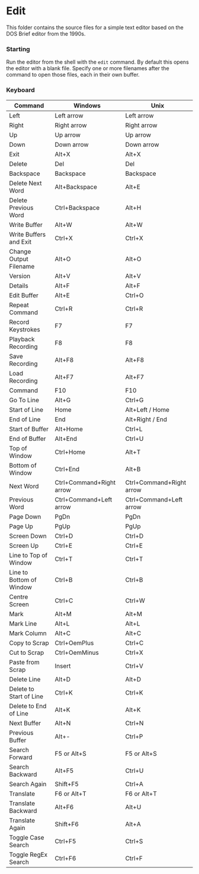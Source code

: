 # Edit

This folder contains the source files for a simple text editor 
based on the DOS Brief editor from the 1990s.

### Starting

Run the editor from the shell with the `edit` command. By default
this opens the editor with a blank file. Specify one or more
filenames after the command to open those files, each in their
own buffer.

### Keyboard

| Command                  | Windows                  | Unix                     |
|--------------------------|--------------------------|--------------------------|
| Left                     | Left arrow               | Left arrow               |
| Right                    | Right arrow              | Right arrow              |
| Up                       | Up arrow                 | Up arrow                 |
| Down                     | Down arrow               | Down arrow               |
| Exit                     | Alt+X                    | Alt+X                    |
| Delete                   | Del                      | Del                      |
| Backspace                | Backspace                | Backspace                |
| Delete Next Word         | Alt+Backspace            | Alt+E                    |
| Delete Previous Word     | Ctrl+Backspace           | Alt+H                    |
| Write Buffer             | Alt+W                    | Alt+W                    |
| Write Buffers and Exit   | Ctrl+X                   | Ctrl+X                   |
| Change Output Filename   | Alt+O                    | Alt+O                    |
| Version                  | Alt+V                    | Alt+V                    |
| Details                  | Alt+F                    | Alt+F                    |
| Edit Buffer              | Alt+E                    | Ctrl+O                   |
| Repeat Command           | Ctrl+R                   | Ctrl+R                   |
| Record Keystrokes        | F7                       | F7                       |
| Playback Recording       | F8                       | F8                       |
| Save Recording           | Alt+F8                   | Alt+F8                   |
| Load Recording           | Alt+F7                   | Alt+F7                   |
| Command                  | F10                      | F10                      |
| Go To Line               | Alt+G                    | Ctrl+G                   |
| Start of Line            | Home                     | Alt+Left / Home          |
| End of Line              | End                      | Alt+Right / End          |
| Start of Buffer          | Alt+Home                 | Ctrl+L                   |
| End of Buffer            | Alt+End                  | Ctrl+U                   |
| Top of Window            | Ctrl+Home                | Alt+T                    |
| Bottom of Window         | Ctrl+End                 | Alt+B                    |
| Next Word                | Ctrl+Command+Right arrow | Ctrl+Command+Right arrow |
| Previous Word            | Ctrl+Command+Left arrow  | Ctrl+Command+Left arrow  |
| Page Down                | PgDn                     | PgDn                     |
| Page Up                  | PgUp                     | PgUp                     |
| Screen Down              | Ctrl+D                   | Ctrl+D                   |
| Screen Up                | Ctrl+E                   | Ctrl+E                   |
| Line to Top of Window    | Ctrl+T                   | Ctrl+T                   |
| Line to Bottom of Window | Ctrl+B                   | Ctrl+B                   |
| Centre Screen            | Ctrl+C                   | Ctrl+W                   |
| Mark                     | Alt+M                    | Alt+M                    |
| Mark Line                | Alt+L                    | Alt+L                    |
| Mark Column              | Alt+C                    | Alt+C                    |
| Copy to Scrap            | Ctrl+OemPlus             | Ctrl+C                   |
| Cut to Scrap             | Ctrl+OemMinus            | Ctrl+X                   |
| Paste from Scrap         | Insert                   | Ctrl+V                   |
| Delete Line              | Alt+D                    | Alt+D                    |
| Delete to Start of Line  | Ctrl+K                   | Ctrl+K                   |
| Delete to End of Line    | Alt+K                    | Alt+K                    |
| Next Buffer              | Alt+N                    | Ctrl+N                   |
| Previous Buffer          | Alt+-                    | Ctrl+P                   |
| Search Forward           | F5 or Alt+S              | F5 or Alt+S              |
| Search Backward          | Alt+F5                   | Ctrl+U                   |
| Search Again             | Shift+F5                 | Ctrl+A                   |
| Translate                | F6 or Alt+T              | F6 or Alt+T              |
| Translate Backward       | Alt+F6                   | Alt+U                    |
| Translate Again          | Shift+F6                 | Alt+A                    |
| Toggle Case Search       | Ctrl+F5                  | Ctrl+S                   |
| Toggle RegEx Search      | Ctrl+F6                  | Ctrl+F                   |
